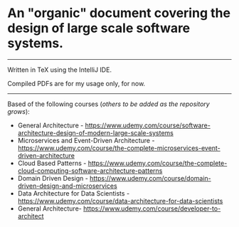 # An "organic" document covering the design of large scale software systems.

---

Written in TeX using the IntelliJ IDE.

Compiled PDFs are for my usage only, for now.

---

Based of the following courses (*others to be added as the repository grows*):

- General Architecture - https://www.udemy.com/course/software-architecture-design-of-modern-large-scale-systems
- Microservices and Event-Driven Architecture - https://www.udemy.com/course/the-complete-microservices-event-driven-architecture
- Cloud Based Patterns - https://www.udemy.com/course/the-complete-cloud-computing-software-architecture-patterns
- Domain Driven Design - https://www.udemy.com/course/domain-driven-design-and-microservices
- Data Architecture for Data Scientists -  https://www.udemy.com/course/data-architecture-for-data-scientists
- General Architecture- https://www.udemy.com/course/developer-to-architect